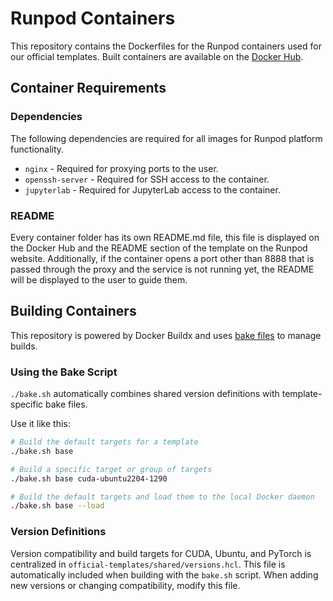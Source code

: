 # Runpod Containers

This repository contains the Dockerfiles for the Runpod containers used for our official templates. Built containers are available on the [Docker Hub](https://hub.docker.com/u/runpod).

## Container Requirements

### Dependencies

The following dependencies are required for all images for Runpod platform functionality.

- `nginx` - Required for proxying ports to the user.
- `openssh-server` - Required for SSH access to the container.
- `jupyterlab` - Required for JupyterLab access to the container.

### README

Every container folder has its own README.md file, this file is displayed on the Docker Hub and the README section of the template on the Runpod website. Additionally, if the container opens a port other than 8888 that is passed through the proxy and the service is not running yet, the README will be displayed to the user to guide them.

## Building Containers

This repository is powered by Docker Buildx and uses [bake files](https://docs.docker.com/build/bake/) to manage builds.

### Using the Bake Script

`./bake.sh` automatically combines shared version definitions with template-specific bake files. 

Use it like this:

```bash
# Build the default targets for a template
./bake.sh base

# Build a specific target or group of targets
./bake.sh base cuda-ubuntu2204-1290

# Build the default targets and load them to the local Docker daemon
./bake.sh base --load
```

### Version Definitions

Version compatibility and build targets for CUDA, Ubuntu, and PyTorch is centralized in `official-templates/shared/versions.hcl`. This file is automatically included when building with the `bake.sh` script. When adding new versions or changing compatibility, modify this file.
